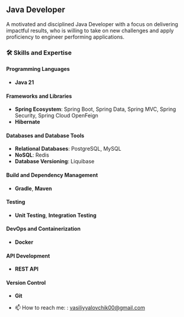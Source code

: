 ## Java Developer
A motivated and disciplined Java Developer with a focus on delivering impactful results, who is willing to take on new challenges and apply proficiency to engineer performing applications.

### 🛠 **Skills and Expertise**

#### **Programming Languages**  
- **Java 21**

#### **Frameworks and Libraries**  
- **Spring Ecosystem**: Spring Boot, Spring Data, Spring MVC, Spring Security, Spring Cloud OpenFeign  
- **Hibernate**

#### **Databases and Database Tools**  
- **Relational Databases**: PostgreSQL, MySQL  
- **NoSQL**: Redis  
- **Database Versioning**: Liquibase  

#### **Build and Dependency Management**  
- **Gradle**, **Maven**

#### **Testing**  
- **Unit Testing**, **Integration Testing**

#### **DevOps and Containerization**  
- **Docker**

#### **API Development**  
- **REST API**

#### **Version Control**  
- **Git**

- 📫 How to reach me: : vasiliyyalovchik00@gmail.com


<!--
**Vasyabylba/vasyabylba** is a ✨ _special_ ✨ repository because its `README.md` (this file) appears on your GitHub profile.

Here are some ideas to get you started:

- 🔭 I’m currently working on ...
- 🌱 I’m currently learning ...
- 👯 I’m looking to collaborate on ...
- 🤔 I’m looking for help with ...
- 💬 Ask me about ...
- 📫 How to reach me: ...
- 😄 Pronouns: ...
- ⚡ Fun fact: ...
-->
